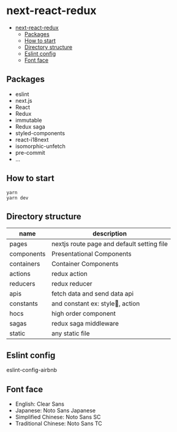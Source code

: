 # next-react-redux

- [next-react-redux](#next-react-redux)
  - [Packages](#packages)
  - [How to start](#how-to-start)
  - [Directory structure](#directory-structure)
  - [Eslint config](#eslint-config)
  - [Font face](#font-face)

## Packages

- eslint
- next.js
- React
- Redux
- immutable
- Redux saga
- styled-components
- react-i18next
- isomorphic-unfetch
- pre-commit
- ...

## How to start

```
yarn
yarn dev
```

## Directory structure

| name       | description                                |
| ---------- | ------------------------------------------ |
| pages      | nextjs route page and default setting file |
| components | Presentational Components                  |
| containers | Container Components                       |
| actions    | redux action                               |
| reducers   | redux reducer                              |
| apis       | fetch data and send data api               |
| constants  | and constant ex: style, action             |
| hocs       | high order component                       |
| sagas      | redux saga middleware                      |
| static     | any static file                            |

## Eslint config

eslint-config-airbnb

## Font face

- English: Clear Sans
- Japanese: Noto Sans Japanese
- Simplified Chinese: Noto Sans SC
- Traditional Chinese: Noto Sans TC